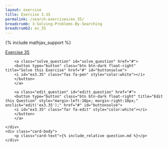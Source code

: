```yaml
---
layout: exercise
title: Exercise 3.35
permalink: /search-exercises/ex_35/
breadcrumb: 3-Solving-Problems-By-Searching
breadcrumb2: ex_35
---
```


{% include mathjax_support %}

<div class="card">
    <div class="card-header p-2">
        <a href='#' class="p-2">Exercise 35
        </a>

        <a class="solve_question" id="solve_question" href="#">
        <button type="button" class="btn btn-dark float-right" title="Solve this Exercise" href="#" id="buttonsolve">
        <i id="ex3.35" class="fas fa-pen" style="color:white"></i>
        </button>
        </a>

        <a class="edit_question" id="editt_question" href="#">
        <button type="button" class="btn btn-dark float-right" title="Edit this Question" style="margin-left:10px; margin-right:10px;" onclick="edit('ex3.35');" href="#" id="buttonsolve">
        <i id="ex3.35" class="far fa-edit" style="color:white"></i>
        </button>
        </a>

    </div>
    <div class="card-body">
        <p class="card-text">{% include_relative question.md %}</p>
    </div>
</div>

<br>

